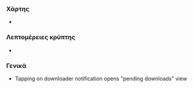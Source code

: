 ### Χάρτης
-

### Λεπτομέρειες κρύπτης
-

### Γενικά
- Tapping on downloader notification opens "pending downloads" view


